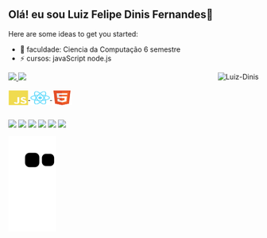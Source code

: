 ## Olá! eu sou Luiz Felipe Dinis Fernandes👋



Here are some ideas to get you started:


- 🌱  faculdade: Ciencia da Computação 6 semestre
- ⚡  cursos: javaScript node.js


<div>
 
  
  <a href="https://github.com/lfdinisfernandes">
  <img height="180em" src="https://github-readme-stats.vercel.app/api?username=lfdinisfernandes&show_icons=true&theme=dracula&include_all_commits=true&count_private=true"/>
  <img height="180em" src="https://github-readme-stats.vercel.app/api/top-langs/?username=lfdinisfernandes&layout=compact&langs_count=16&theme=dracula"/>
  <img align="right" alt="Luiz-Dinis" src="https://i.picasion.com/pic91/a9b7060ae602eb81c0a2d3806b909527.gif">
</div>
  
  </div>
<div style="display: inline_block"><br>
  <img align="center" alt="Rafa-Js" height="30" width="40" src="https://raw.githubusercontent.com/devicons/devicon/master/icons/javascript/javascript-plain.svg">
  <img align="center" alt="Rafa-React" height="30" width="40" src="https://raw.githubusercontent.com/devicons/devicon/master/icons/react/react-original.svg">
  <img align="center" alt="Rafa-HTML" height="30" width="40" src="https://raw.githubusercontent.com/devicons/devicon/master/icons/html5/html5-original.svg">
  
</div>

##

<div>
  <a href="https://www.instagram.com/luizdinisfernandes/" target="_blank"><img src="https://img.shields.io/badge/-Instagram-%23E4405F?style=for-the-badge&logo=instagram&logoColor=white" target="_blank"></a>
  <a href="https://www.twitch.tv/lfdinisfernandes" target="_blank"><img src="https://img.shields.io/badge/Twitch-9146FF?style=for-the-badge&logo=twitch&logoColor=white" target="_blank"></a>
  <a href="https://discord.gg/CA2cYymU" target="_blank"><img src="https://img.shields.io/badge/Discord-7289DA?style=for-the-badge&logo=discord&logoColor=white" target="_blank"></a> 
 <a href = "https://mail.google.com/mail/u/0/#inbox"><img src="https://img.shields.io/badge/Gmail-D14836?style=for-the-badge&logo=gmail&logoColor=white" target="_blank"></a>
  <a href="https://www.linkedin.com/in/luiz-felipe-dinis-fernandes-42aa33198/" target="_blank"> <img src="https://img.shields.io/badge/-LinkedIn-%230077B5?style=for-the-badge&logo=linkedin&logoColor=white" target="_dracula"></a> 
  <a href = "https://web.telegram.org/z/#1000674792" target="_blank"><img src='https://img.shields.io/badge/Telegram-2CA5E0?style=for-the-badge&logo=telegram&logoColor=white' target="_blank"></a>


  ![Snake animation](https://github.com/rafaballerini/rafaballerini/blob/output/github-contribution-grid-snake.svg)
  
</div>
